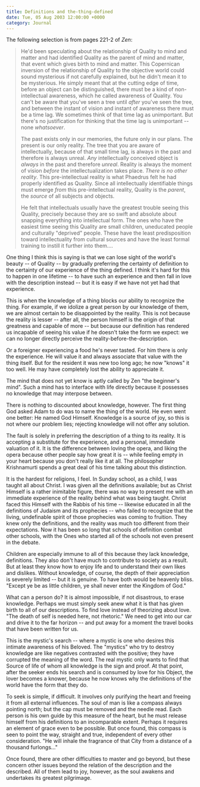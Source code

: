 ```yaml
---
title: Definitions and the-thing-defined
date: Tue, 05 Aug 2003 12:00:00 +0000
category: Journal
---
```


The following selection is from pages 221-2 of *Zen*:

> He'd been speculating about the relationship of Quality to mind and
> matter and had identified Quality as the parent of mind and matter,
> that event which gives birth to mind and matter.  This Copernican
> inversion of the relationship of Quality to the objective world could
> sound mysterious if not carefully explained, but he didn't mean it to
> be mysterious.  He simply meant that at the cutting edge of time,
> before an object can be distinguished, there must be a kind of
> non-intellectual awareness, which he called awareness of Quality.  You
> can't be aware that you've seen a tree until *after* you've seen the
> tree, and between the instant of vision and instant of awareness there
> must be a time lag.  We sometimes think of that time lag as
> unimportant.  But there's no justification for thinking that the time
> lag is unimportant -- none *whatsoever*.
> 
> The past exists only in our memories, the future only in our plans.
> The present is our only reality.  The tree that you are aware of
> intellectually, because of that small time lag, is always in the past
> and therefore is always unreal.  *Any* intellectually conceived object
> is *always* in the past and therefore *unreal*.  Reality is always the
> moment of vision *before* the intellectualization takes place.  *There is
> no other reality*.  This pre-intellectual reality is what Phaedrus felt
> he had properly identified as Quality.  Since all intellectually
> identifiable things must emerge *from* this pre-intellectual reality,
> Quality is the *parent*, the *source* of all subjects and objects.
> 
> He felt that intellectuals usually have the greatest trouble seeing
> this Quality, precisely because they are so swift and absolute about
> snapping everything into intellectual form.  The ones who have the
> easiest time seeing this Quality are small children, uneducated people
> and culturally "deprived" people.  These have the least predisposition
> toward intellectuality from cultural sources and have the least formal
> training to instill it further into them....

One thing I think this is saying is that we can lose sight of the
world's beauty -- of Quality -- by gradually preferring the certainty of
definition to the certainty of our experience of the thing defined.  I
think it's hard for this to happen in one lifetime -- to have such an
experience and then fall in love with the description instead -- but it
is easy if we have not yet had that experience.

This is when the knowledge of a thing blocks our ability to recognize
the thing.  For example, if we idolize a great person by our knowledge
of them, we are almost certain to be disappointed by the reality.  This
is not because the reality is lesser -- after all, the person himself is
the origin of that greatness and capable of more -- but because our
definition has rendered us incapable of seeing his value if he doesn't
take the form we expect: we can no longer directly perceive the
reality-before-the-description.

Or a foreigner experiencing a food he's never tasted.  For him there is
only the experience.  He will value it and always associate that value
with the thing itself.  But for the resident it was new too long ago; he
now "knows" it too well.  He may have completely lost the ability to
appreciate it.

The mind that does not yet know is aptly called by Zen "the beginner's
mind".  Such a mind has to interface with life directly because it
possesses no knowledge that may interpose between.

There is nothing to discounted about knowledge, however.  The first
thing God asked Adam to do was to name the thing of the world.  He even
went one better: He named God Himself.  Knowledge is a source of joy, so
this is not where our problem lies; rejecting knowledge will not offer
any solution.

The fault is solely in preferring the description of a thing to its
reality.  It is accepting a substitute for the experience, and a
personal, immediate valuation of it.  It is the difference between
loving the opera, and liking the opera because other people say how
great it is -- while feeling empty in your heart because you don't
really like it at all.  The philosopher Krishnamurti spends a great deal
of his time talking about this distinction.

It is the hardest for religions, I feel.  In Sunday school, as a child,
I was taught all about Christ.  I was given all the definitions
available; but as Christ Himself is a rather inimitable figure, there
was no way to present me with an immediate experience of the reality
behind what was being taught.  Christ faced this Himself with the Rabbis
of his time -- likewise educated in all the definitions of Judaism and
its prophecies -- who failed to recognize that the living, undefinable
spirit of those prophecies was coming to fruition.  They knew only the
definitions, and the reality was much too different from their
expectations.  Now it has been so long that schools of definition combat
other schools, with the Ones who started all of the schools not even
present in the debate.

Children are especially immune to all of this because they lack
knowledge, definitions.  They also don't have much to contribute to
society as a result.  But at least they know how to enjoy life and to
understand their own likes and dislikes.  Without knowledge, of course,
the depth of their appreciation is severely limited -- but it is
genuine.  To have both would be heavenly bliss.  "Except ye be as little
children, ye shall never enter the Kingdom of God."

What can a person do?  It is almost impossible, if not disastrous, to
erase knowledge.  Perhaps we must simply seek anew what it is that has
given birth to all of our descriptions.  To find love instead of
theorizing about love.  "The death of self is needed here, not
rhetoric."  We need to get into our car and drive it to the far horizon
-- and put away for a moment the travel books that have been written for
us.

This is the mystic's search -- where a mystic is one who desires this
intimate awareness of his Beloved.  The "mystics" who try to destroy
knowledge are like negatives contrasted with the positive; they have
corrupted the meaning of the word.  The real mystic only wants to find
that Source of life of whom all knowledge is the sign and proof.  At
that point, after the seeker ends his search and is consumed by love for
his Object, the lover becomes a knower, because he now knows why the
definitions of the world have the form that they do.

To seek is simple, if difficult.  It involves only purifying the heart
and freeing it from all external influences.  The soul of man is like a
compass always pointing north; but the cap must be removed and the
needle read.  Each person is his own guide by this measure of the heart,
but he must release himself from his definitions to an incomparable
extent.  Perhaps it requires an element of grace even to be possible.
But once found, this compass is seen to point the way, straight and
true, independent of every other consideration.  "He will inhale the
fragrance of that City from a distance of a thousand furlongs..."

Once found, there are other difficulties to master and go beyond, but
these concern other issues beyond the relation of the description and
the described.  All of them lead to joy, however, as the soul awakens
and undertakes its greatest pilgrimage.


